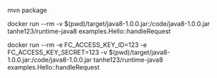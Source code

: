mvn package

docker run --rm -v $(pwd)/target/java8-1.0.0.jar:/code/java8-1.0.0.jar tanhe123/runtime-java8 examples.Hello::handleRequest

docker run --rm -e FC_ACCESS_KEY_ID=123 -e FC_ACCESS_KEY_SECRET=123 -v $(pwd)/target/java8-1.0.0.jar:/code/java8-1.0.0.jar tanhe123/runtime-java8 examples.Hello::handleRequest